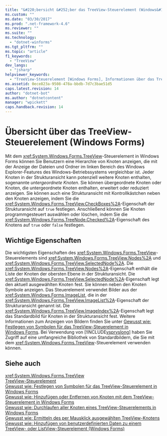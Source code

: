 ```yaml
---
title: "&#220;bersicht &#252;ber das TreeView-Steuerelement (Windows&#160;Forms) | Microsoft Docs"
ms.custom: ""
ms.date: "03/30/2017"
ms.prod: ".net-framework-4.6"
ms.reviewer: ""
ms.suite: ""
ms.technology: 
  - "dotnet-winforms"
ms.tgt_pltfrm: ""
ms.topic: "article"
f1_keywords: 
  - "TreeView"
dev_langs: 
  - "jsharp"
helpviewer_keywords: 
  - "TreeView-Steuerelement [Windows Forms], Informationen über das TreeView-Steuerelement"
ms.assetid: 0ece823a-9508-478a-bbdb-7d7c3bae51d5
caps.latest.revision: 14
author: "dotnet-bot"
ms.author: "dotnetcontent"
manager: "wpickett"
caps.handback.revision: 14
---
```

# &#220;bersicht &#252;ber das TreeView-Steuerelement (Windows&#160;Forms)
Mit dem <xref:System.Windows.Forms.TreeView>\-Steuerelement in Windows Forms können Sie Benutzern eine Hierarchie von Knoten anzeigen, die mit der Anzeige der Dateien und Ordner im linken Bereich des Windows Explorer\-Features des Windows\-Betriebssystems vergleichbar ist.  Jeder Knoten in der Strukturansicht kann potenziell weitere Knoten enthalten, sogenannte *untergeordnete Knoten*.  Sie können übergeordnete Knoten oder Knoten, die untergeordnete Knoten enthalten, erweitert oder reduziert anzeigen.  Sie können auch eine Strukturansicht mit Kontrollkästchen neben den Knoten anzeigen, indem Sie die <xref:System.Windows.Forms.TreeView.CheckBoxes%2A>\-Eigenschaft der Strukturansicht auf `true` festlegen.  Anschließend können Sie Knoten programmgesteuert auswählen oder löschen, indem Sie die <xref:System.Windows.Forms.TreeNode.Checked%2A>\-Eigenschaft des Knotens auf `true` oder `false` festlegen.  
  
## Wichtige Eigenschaften  
 Die wichtigsten Eigenschaften des <xref:System.Windows.Forms.TreeView>\-Steuerelements sind <xref:System.Windows.Forms.TreeView.Nodes%2A> und <xref:System.Windows.Forms.TreeView.SelectedNode%2A>.  Die <xref:System.Windows.Forms.TreeView.Nodes%2A>\-Eigenschaft enthält die Liste der Knoten der obersten Ebene in der Strukturansicht.  Die <xref:System.Windows.Forms.TreeView.SelectedNode%2A>\-Eigenschaft legt den aktuell ausgewählten Knoten fest.  Sie können neben den Knoten Symbole anzeigen.  Das Steuerelement verwendet Bilder aus der <xref:System.Windows.Forms.ImageList>, die in der <xref:System.Windows.Forms.TreeView.ImageList%2A>\-Eigenschaft der Strukturansicht genannt ist.  Die <xref:System.Windows.Forms.TreeView.ImageIndex%2A>\-Eigenschaft legt das Standardbild für Knoten in der Strukturansicht fest.  Weitere Informationen zum Anzeigen von Bildern finden Sie unter [Gewusst wie: Festlegen von Symbolen für das TreeView\-Steuerelement in Windows Forms](../../../../docs/framework/winforms/controls/how-to-set-icons-for-the-windows-forms-treeview-control.md).  Bei Verwendung von [!INCLUDE[vsprvslong](../../../../includes/vsprvslong-md.md)] haben Sie Zugriff auf eine umfangreiche Bibliothek von Standardbildern, die Sie mit dem <xref:System.Windows.Forms.TreeView>\-Steuerelement verwenden können.  
  
## Siehe auch  
 <xref:System.Windows.Forms.TreeView>   
 [TreeView\-Steuerelement](../../../../docs/framework/winforms/controls/treeview-control-windows-forms.md)   
 [Gewusst wie: Festlegen von Symbolen für das TreeView\-Steuerelement in Windows Forms](../../../../docs/framework/winforms/controls/how-to-set-icons-for-the-windows-forms-treeview-control.md)   
 [Gewusst wie: Hinzufügen oder Entfernen von Knoten mit dem TreeView\-Steuerelement in Windows Forms](../../../../docs/framework/winforms/controls/how-to-add-and-remove-nodes-with-the-windows-forms-treeview-control.md)   
 [Gewusst wie: Durchlaufen aller Knoten eines TreeView\-Steuerelements in Windows Forms](../../../../docs/framework/winforms/controls/how-to-iterate-through-all-nodes-of-a-windows-forms-treeview-control.md)   
 [Gewusst wie: Ermitteln des per Mausklick ausgewählten TreeView\-Knotens](../../../../docs/framework/winforms/controls/how-to-determine-which-treeview-node-was-clicked-windows-forms.md)   
 [Gewusst wie: Hinzufügen von benutzerdefinierten Daten zu einem TreeView\- oder ListView\-Steuerelement \(Windows Forms\)](../../../../docs/framework/winforms/controls/add-custom-information-to-a-treeview-or-listview-control-wf.md)